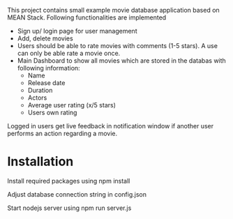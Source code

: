  This project contains small example movie database application based on MEAN Stack.
 Following functionalities are implemented

 - Sign up/ login page for user management
 - Add, delete movies
 - Users should be able to rate movies with comments (1-5 stars). A use can only be able rate a movie once.
 - Main Dashboard to show all movies which are stored in the databas with following information:
     - Name
     - Release date
     - Duration
     - Actors
     - Average user rating (x/5 stars)
     - Users own rating

 Logged in users get live feedback in notification window if another user performs an
 action regarding a movie.

# Installation
 Install required packages using 
 npm install

 Adjust database connection string in config.json

 Start nodejs server using
 npm run server.js
